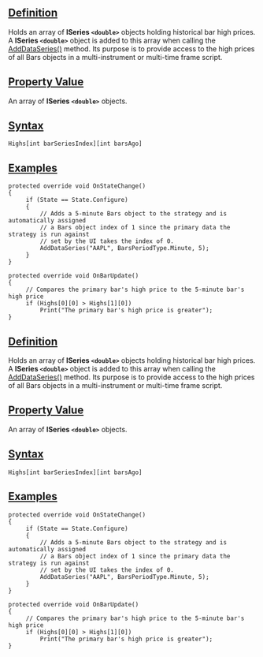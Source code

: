 ## [Definition](https://developer.ninjatrader.com/docs/desktop/highs\#definition)

Holds an array of **ISeries `<double>`** objects holding historical bar high prices. A **ISeries `<double>`** object is added to this array when calling the [AddDataSeries()](https://developer.ninjatrader.com/docs/desktop/adddataseries) method. Its purpose is to provide access to the high prices of all Bars objects in a multi-instrument or multi-time frame script.

## [Property Value](https://developer.ninjatrader.com/docs/desktop/highs\#property-value)

An array of **ISeries `<double>`** objects.

## [Syntax](https://developer.ninjatrader.com/docs/desktop/highs\#syntax)

`Highs[int barSeriesIndex][int barsAgo]`

## [Examples](https://developer.ninjatrader.com/docs/desktop/highs\#examples)

```jsx-150469391 csharp
protected override void OnStateChange()
{
     if (State == State.Configure)
     {
         // Adds a 5-minute Bars object to the strategy and is automatically assigned
         // a Bars object index of 1 since the primary data the strategy is run against
         // set by the UI takes the index of 0.
         AddDataSeries("AAPL", BarsPeriodType.Minute, 5);
     }
}

protected override void OnBarUpdate()
{
     // Compares the primary bar's high price to the 5-minute bar's high price
     if (Highs[0][0] > Highs[1][0])
         Print("The primary bar's high price is greater");
}

```

## [Definition](https://developer.ninjatrader.com/docs/desktop/highs\#definition)

Holds an array of **ISeries `<double>`** objects holding historical bar high prices. A **ISeries `<double>`** object is added to this array when calling the [AddDataSeries()](https://developer.ninjatrader.com/docs/desktop/adddataseries) method. Its purpose is to provide access to the high prices of all Bars objects in a multi-instrument or multi-time frame script.

## [Property Value](https://developer.ninjatrader.com/docs/desktop/highs\#property-value)

An array of **ISeries `<double>`** objects.

## [Syntax](https://developer.ninjatrader.com/docs/desktop/highs\#syntax)

`Highs[int barSeriesIndex][int barsAgo]`

## [Examples](https://developer.ninjatrader.com/docs/desktop/highs\#examples)

```jsx-150469391 csharp
protected override void OnStateChange()
{
     if (State == State.Configure)
     {
         // Adds a 5-minute Bars object to the strategy and is automatically assigned
         // a Bars object index of 1 since the primary data the strategy is run against
         // set by the UI takes the index of 0.
         AddDataSeries("AAPL", BarsPeriodType.Minute, 5);
     }
}

protected override void OnBarUpdate()
{
     // Compares the primary bar's high price to the 5-minute bar's high price
     if (Highs[0][0] > Highs[1][0])
         Print("The primary bar's high price is greater");
}

```